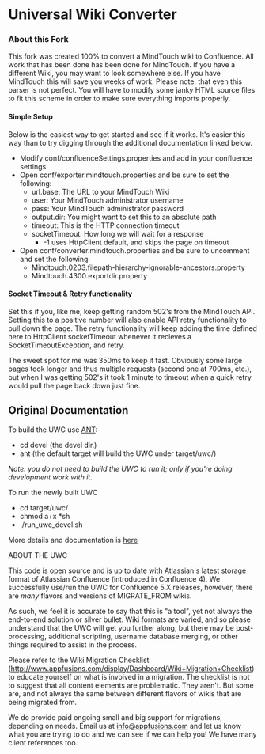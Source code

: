 # Universal Wiki Converter

### About this Fork

This fork was created 100% to convert a MindTouch wiki to Confluence.  All work that has been done has been done for MindTouch.  If you have a different Wiki, you may want to look somewhere else.  If you have MindTouch this will save you weeks of work.  Please note, that even this parser is not perfect.  You will have to modify some janky HTML source files to fit this scheme in order to make sure everything imports properly.

#### Simple Setup

Below is the easiest way to get started and see if it works.  It's easier this way than to try digging through the additional documentation linked below.

* Modify conf/confluenceSettings.properties and add in your confluence settings
* Open conf/exporter.mindtouch.properties and be sure to set the following:
	* url.base: The URL to your MindTouch Wiki
	* user: Your MindTouch administrator username
	* pass: Your MindTouch administrator password
	* output.dir: You might want to set this to an absolute path
	* timeout: This is the HTTP connection timeout
	* socketTimeout: How long we will wait for a response
		* -1 uses HttpClient default, and skips the page on timeout
* Open conf/converter.mindtouch.properties and be sure to uncomment and set the following:
	* Mindtouch.0203.filepath-hierarchy-ignorable-ancestors.property
	* Mindtouch.4300.exportdir.property

#### Socket Timeout & Retry functionality

Set this if you, like me, keep getting random 502's from the MindTouch API. Setting this to a positive number will also enable API retry functionality to pull down the page. The retry functionality will keep adding the time defined here to HttpClient socketTimeout whenever it recieves a SocketTimeoutException, and retry.

The sweet spot for me was 350ms to keep it fast.  Obviously some large pages took longer and thus multiple requests (second one at 700ms, etc.), but when I was getting 502's it took 1 minute to timeout when a quick retry would pull the page back down just fine.


## Original Documentation

To build the UWC use [ANT]:
* cd devel (the devel dir.)
* ant      (the default target will build the UWC under target/uwc/)

*Note: you do not need to build the UWC to run it; only if you're doing development work with it.*

To run the newly built UWC
* cd target/uwc/
* chmod a\+x \*sh
* ./run_uwc_devel.sh

More details and documentation is [here]

ABOUT THE UWC

This code is open source and is up to date with Atlassian's latest storage format of Atlassian Confluence
(introduced in Confluence 4). We successfully use/run the UWC for Confluence 5.X releases, however, there are *many* flavors and versions of MIGRATE_FROM wikis. 

As such, we feel it is accurate to say that this is "a tool", yet not always the end-to-end solution or silver bullet. Wiki formats are varied, and so please understand that the UWC will get you further along, but there may be post-processing, additional scripting, username database merging, or other things required to assist in the process. 

Please refer to the Wiki Migration Checklist (http://www.appfusions.com/display/Dashboard/Wiki+Migration+Checklist) to educate yourself on what is invoived in a migration. The checklist is not to suggest that all content elements are problematic. They aren't. But some are, and not always the same between different flavors of wikis that are being migrated from.

We do provide paid ongoing small and big support for migrations, depending on needs. Email us at info@appfusions.com and let us know what you are trying to do and we can see if we can help you!  We have many client references too.

[ANT]:http://ant.apache.org/
[here]:https://migrations.atlassian.net/wiki/display/UWC/Universal+Wiki+Converter